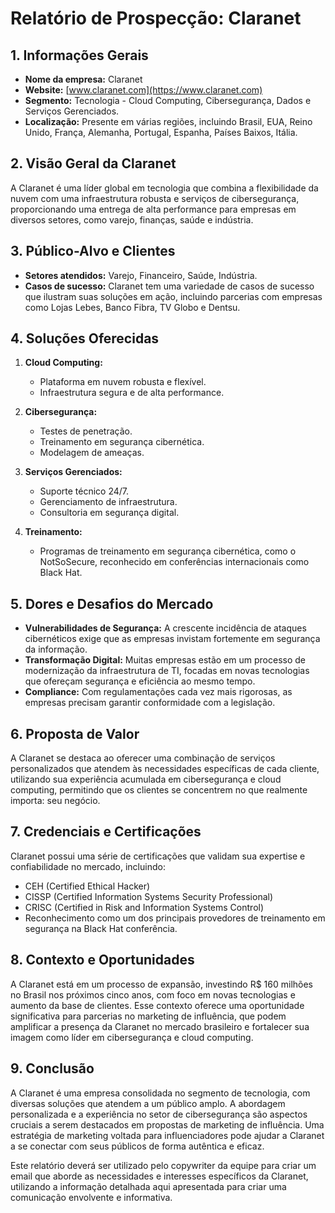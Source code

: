 # Relatório de Prospecção: Claranet

## 1. Informações Gerais
- **Nome da empresa:** Claranet
- **Website:** [www.claranet.com](https://www.claranet.com)
- **Segmento:** Tecnologia - Cloud Computing, Cibersegurança, Dados e Serviços Gerenciados.
- **Localização:** Presente em várias regiões, incluindo Brasil, EUA, Reino Unido, França, Alemanha, Portugal, Espanha, Países Baixos, Itália.

## 2. Visão Geral da Claranet
A Claranet é uma líder global em tecnologia que combina a flexibilidade da nuvem com uma infraestrutura robusta e serviços de cibersegurança, proporcionando uma entrega de alta performance para empresas em diversos setores, como varejo, finanças, saúde e indústria. 

## 3. Público-Alvo e Clientes
- **Setores atendidos:** Varejo, Financeiro, Saúde, Indústria.
- **Casos de sucesso:** Claranet tem uma variedade de casos de sucesso que ilustram suas soluções em ação, incluindo parcerias com empresas como Lojas Lebes, Banco Fibra, TV Globo e Dentsu.

## 4. Soluções Oferecidas
1. **Cloud Computing:**
   - Plataforma em nuvem robusta e flexível.
   - Infraestrutura segura e de alta performance.

2. **Cibersegurança:**
   - Testes de penetração.
   - Treinamento em segurança cibernética.
   - Modelagem de ameaças.

3. **Serviços Gerenciados:**
   - Suporte técnico 24/7.
   - Gerenciamento de infraestrutura.
   - Consultoria em segurança digital.

4. **Treinamento:**
   - Programas de treinamento em segurança cibernética, como o NotSoSecure, reconhecido em conferências internacionais como Black Hat.
  
## 5. Dores e Desafios do Mercado
- **Vulnerabilidades de Segurança:** A crescente incidência de ataques cibernéticos exige que as empresas invistam fortemente em segurança da informação.
- **Transformação Digital:** Muitas empresas estão em um processo de modernização da infraestrutura de TI, focadas em novas tecnologias que ofereçam segurança e eficiência ao mesmo tempo.
- **Compliance:** Com regulamentações cada vez mais rigorosas, as empresas precisam garantir conformidade com a legislação.

## 6. Proposta de Valor
A Claranet se destaca ao oferecer uma combinação de serviços personalizados que atendem às necessidades específicas de cada cliente, utilizando sua experiência acumulada em cibersegurança e cloud computing, permitindo que os clientes se concentrem no que realmente importa: seu negócio.

## 7. Credenciais e Certificações
Claranet possui uma série de certificações que validam sua expertise e confiabilidade no mercado, incluindo:
- CEH (Certified Ethical Hacker)
- CISSP (Certified Information Systems Security Professional)
- CRISC (Certified in Risk and Information Systems Control)
- Reconhecimento como um dos principais provedores de treinamento em segurança na Black Hat conferência.

## 8. Contexto e Oportunidades
A Claranet está em um processo de expansão, investindo R$ 160 milhões no Brasil nos próximos cinco anos, com foco em novas tecnologias e aumento da base de clientes. Esse contexto oferece uma oportunidade significativa para parcerias no marketing de influência, que podem amplificar a presença da Claranet no mercado brasileiro e fortalecer sua imagem como líder em cibersegurança e cloud computing.

## 9. Conclusão
A Claranet é uma empresa consolidada no segmento de tecnologia, com diversas soluções que atendem a um público amplo. A abordagem personalizada e a experiência no setor de cibersegurança são aspectos cruciais a serem destacados em propostas de marketing de influência. Uma estratégia de marketing voltada para influenciadores pode ajudar a Claranet a se conectar com seus públicos de forma autêntica e eficaz. 

Este relatório deverá ser utilizado pelo copywriter da equipe para criar um email que aborde as necessidades e interesses específicos da Claranet, utilizando a informação detalhada aqui apresentada para criar uma comunicação envolvente e informativa.